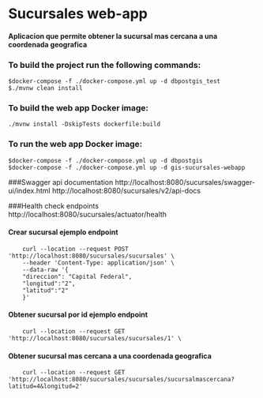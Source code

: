 # Sucursales web-app

#### Aplicacion que permite obtener la sucursal mas cercana a una coordenada geografica

### To build the project run the following commands:
```
$docker-compose -f ./docker-compose.yml up -d dbpostgis_test
$./mvnw clean install

```

### To build the web app Docker image:

```./mvnw install -DskipTests dockerfile:build```

### To run the web app  Docker image:

```
$docker-compose -f ./docker-compose.yml up -d dbpostgis
$docker-compose -f ./docker-compose.yml up -d gis-sucursales-webapp

```


###Swagger api documentation
http://localhost:8080/sucursales/swagger-ui/index.html
http://localhost:8080/sucursales/v2/api-docs


###Health check endpoints
http://localhost:8080/sucursales/actuator/health

#### Crear sucursal ejemplo endpoint

```
    curl --location --request POST 'http://localhost:8080/sucursales/sucursales' \
    --header 'Content-Type: application/json' \
    --data-raw '{
    "direccion": "Capital Federal",
    "longitud":"2",
    "latitud":"2"
    }'

```

#### Obtener sucursal por id ejemplo endpoint

```
    curl --location --request GET 'http://localhost:8080/sucursales/sucursales/1' \
```

#### Obtener sucursal mas cercana a una coordenada geografica

```
    curl --location --request GET 'http://localhost:8080/sucursales/sucursales/sucursalmascercana?latitud=4&longitud=2'

```
